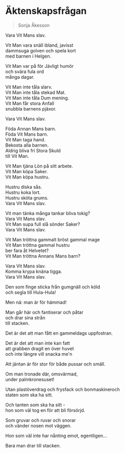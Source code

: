 # Äktenskapsfrågan  
> Sonja Åkesson  
  
Vara Vit Mans slav.  
  
Vit Man vara snäll ibland, javisst  
dammsuga golven och spela kort  
med barnen i Helgen.  
  
Vit Man var på för Jävligt humör  
och svära fula ord  
många dagar.  
  
Vit Man inte tåla slarv.  
Vit Man inte tåla stekad Mat.  
Vit Man inte tåla Dum mening.  
Vit Man får stora Anfall  
snubbla barnens pjäxor.  
  
Vara Vit Mans slav.  
  
Föda Annan Mans barn.  
Föda Vit Mans barn.  
Vit Man taga hand.  
Bekosta alla barnen.  
Aldrig bliva fri Stora Skuld  
till Vit Man.  
  
Vit Man tjäna Lön på sitt arbete.  
Vit Man köpa Saker.  
Vit Man köpa hustru.  
  
Hustru diska sås.  
Hustru koka lort.  
Hustru sköta grums.  
Vara Vit Mans slav.  
  
Vit man tänka många tankar bliva tokig?  
Vara Vit Mans slav.  
Vit Man supa full slå sönder Saker?  
Vara Vit Mans slav.  
  
Vit Man tröttna gammalt bröst gammal mage  
Vit Man tröttna gammal hustru  
ber fara åt Helvetet?  
Vit Man tröttna Annans Mans barn?  
  
Vara Vit Mans slav.  
Komma krypa knäna tigga.  
Vara Vit Mans slav.  
  
Den som finge sticka från gumgnäll och köld  
och segla till Hula-Hula!  
  
Men nä: man är för hämmad!  
  
Man går här och fantiserar och påtar  
och drar sina strån  
till stacken.  
  
Det är det att man fått en gammeldags uppfostran.  
  
Det är det att man inte kan fatt  
att grabben dragit en över huvet  
och inte längre vill snacka me'n  
  
Att jäntan är för stor för både pussar och smäll.  
  
Om man tronade där, omsvärmad,  
under palmkronesuset!  
  
Utan plastöverdrag och frysfack och bonmaskineroch  
staten som ska ha sitt.  
  
Och tanten som ska ha sitt -  
hon som väl tog en för att bli försörjd.  
  
Som gruvar och ruvar och snorar  
och vänder nosen mot väggen.  
  
Hon som väl inte har nånting emot, egentligen...  
  
Bara man drar till stacken.